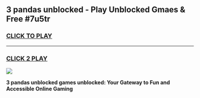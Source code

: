 
## 3 pandas unblocked - Play Unblocked Gmaes & Free #7u5tr
<h3>
<a href="https://news.freeplayer.one?title=3_pandas_unblocked&ref=24F">CLICK TO PLAY</a></h3>
<hr>

<h3>
<a href="https://news.freeplayer.one?title=3_pandas_unblocked&ref=24F">CLICK 2 PLAY</a>
  
</h3>

<a href="https://news.freeplayer.one?title=3_pandas_unblocked&ref=24F/"><img src="https://clearcache.store/games.png"></a>


**3 pandas unblocked games unblocked: Your Gateway to Fun and Accessible Online Gaming**
